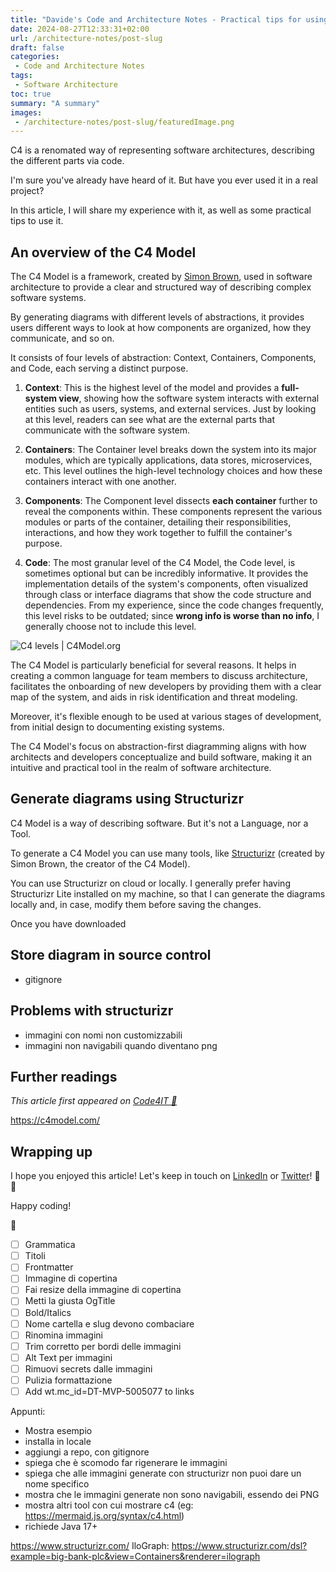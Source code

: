```yaml
---
title: "Davide's Code and Architecture Notes - Practical tips for using C4 Model"
date: 2024-08-27T12:33:31+02:00
url: /architecture-notes/post-slug
draft: false
categories:
 - Code and Architecture Notes
tags:
 - Software Architecture
toc: true
summary: "A summary"
images:
 - /architecture-notes/post-slug/featuredImage.png
---
```


C4 is a renomated way of representing software architectures, describing the different parts via code.

I'm sure you've already have heard of it. But have you ever used it in a real project?

In this article, I will share my experience with it, as well as some practical tips to use it.

## An overview of the C4 Model

The C4 Model is a framework, created by [Simon Brown](https://x.com/simonbrown), used in software architecture to provide a clear and structured way of describing complex software systems. 

By generating diagrams with different levels of abstractions, it provides users different ways to look at how components are organized, how they communicate, and so on.

It consists of four levels of abstraction: Context, Containers, Components, and Code, each serving a distinct purpose.

1. **Context**: This is the highest level of the model and provides a **full-system view**, showing how the software system interacts with external entities such as users, systems, and external services. Just by looking at this level, readers can see what are the external parts that communicate with the software system.

2. **Containers**: The Container level breaks down the system into its major modules, which are typically applications, data stores, microservices, etc. This level outlines the high-level technology choices and how these containers interact with one another.

3. **Components**: The Component level dissects **each container** further to reveal the components within. These components represent the various modules or parts of the container, detailing their responsibilities, interactions, and how they work together to fulfill the container's purpose.

4. **Code**: The most granular level of the C4 Model, the Code level, is sometimes optional but can be incredibly informative. It provides the implementation details of the system's components, often visualized through class or interface diagrams that show the code structure and dependencies. From my experience, since the code changes frequently, this level risks to be outdated; since **wrong info is worse than no info**, I generally choose not to include this level.

![C4 levels | C4Model.org](https://c4model.com/img/c4-overview.png)

The C4 Model is particularly beneficial for several reasons. It helps in creating a common language for team members to discuss architecture, facilitates the onboarding of new developers by providing them with a clear map of the system, and aids in risk identification and threat modeling. 

Moreover, it's flexible enough to be used at various stages of development, from initial design to documenting existing systems. 

The C4 Model's focus on abstraction-first diagramming aligns with how architects and developers conceptualize and build software, making it an intuitive and practical tool in the realm of software architecture.

## Generate diagrams using Structurizr

C4 Model is a way of describing software. But it's not a Language, nor a Tool.

To generate a C4 Model you can use many tools, like [Structurizr](https://structurizr.com/) (created by Simon Brown, the creator of the C4 Model).

You can use Structurizr on cloud or locally. I generally prefer having Structurizr Lite installed on my machine, so that I can generate the diagrams locally and, in case, modify them before saving the changes.

Once you have downloaded 


## Store diagram in source control

- gitignore

## Problems with structurizr

- immagini con nomi non customizzabili
- immagini non navigabili quando diventano png


## Further readings

_This article first appeared on [Code4IT 🐧](https://www.code4it.dev/)_

https://c4model.com/



## Wrapping up


I hope you enjoyed this article! Let's keep in touch on [LinkedIn](https://www.linkedin.com/in/BelloneDavide/) or [Twitter](https://twitter.com/BelloneDavide)! 🤜🤛

Happy coding!

🐧

- [ ] Grammatica
- [ ] Titoli
- [ ] Frontmatter
- [ ] Immagine di copertina
- [ ] Fai resize della immagine di copertina
- [ ] Metti la giusta OgTitle
- [ ] Bold/Italics
- [ ] Nome cartella e slug devono combaciare
- [ ] Rinomina immagini
- [ ] Trim corretto per bordi delle immagini
- [ ] Alt Text per immagini
- [ ] Rimuovi secrets dalle immagini 
- [ ] Pulizia formattazione
- [ ] Add wt.mc_id=DT-MVP-5005077 to links

Appunti:

- Mostra esempio
- installa in locale
- aggiungi a repo, con gitignore
- spiega che è scomodo far rigenerare le immagini
- spiega che alle immagini generate con structurizr non puoi dare un nome specifico
- mostra che le immagini generate non sono navigabili, essendo dei PNG
- mostra altri tool con cui mostrare c4 (eg: https://mermaid.js.org/syntax/c4.html)
- richiede Java 17+

https://www.structurizr.com/
IloGraph: https://www.structurizr.com/dsl?example=big-bank-plc&view=Containers&renderer=ilograph